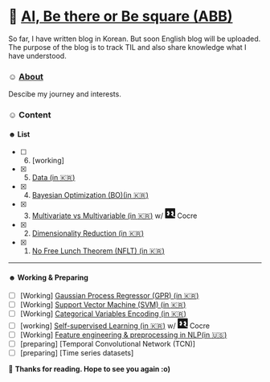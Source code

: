 # 🦷 [AI, Be there or Be square (ABB)](https://soyounson.github.io/)

So far, I have written blog in Korean. But soon English blog will be uploaded. The purpose of the blog is to track TIL and also share knowledge what I have understood. 

  
### ☺︎ [About](https://soyounson.github.io/about/)
Descibe my journey and interests. 

### ☺︎ Content 
#### ☻ List
- [ ] 6. [working]
- [x] 5. [Data (in :kr:)](https://soyounson.github.io/Data/)
- [x] 4. [Bayesian Optimization (BO)(in :kr:)](https://soyounson.github.io/BO/)
- [x] 3. [Multivariate vs Multivariable (in :kr:)](https://soyounson.github.io/variate_variable/) w/ <img src="/images/B-icon-ver.png" width="20"> Cocre
- [x] 2. [Dimensionality Reduction (in :kr:)](https://soyounson.github.io/DR/) 
- [x] 1. [No Free Lunch Theorem (NFLT) (in :kr:)](https://soyounson.github.io/NFLT/) 
-----------------------------------------------
#### ☻ Working & Preparing 
- [ ] [Working] [Gaussian Process Regressor (GPR) (in 🇰🇷)](https://soyounson.github.io/GPR/)
- [ ] [Working] [Support Vector Machine (SVM) (in :kr:)](https://soyounson.github.io/SVM/)
- [ ] [Working] [Categorical Variables Encoding (in :kr:)](https://soyounson.github.io/Encoding/)
- [ ] [working] [Self-supervised Learning (in :kr:)](https://github.com/soyounson/soyounson.github.io/edit/master/_posts/2022-6-3-SSL.md) w/ <img src="/images/B-icon-ver.png" width="20"> Cocre  
- [ ] [Working] [Feature engineering & preprocessing in NLP(in :us:)](https://soyounson.github.io/NLP_FE/)
- [ ] [preparing] [Temporal Convolutional Network (TCN)]
- [ ] [preparing] [Time series datasets]

🦖 **Thanks for reading. Hope to see you again :o)**
